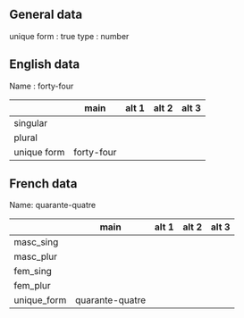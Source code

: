 ## General data

unique form : true
type : number

## English data

Name : forty-four

|             |    main    | alt 1 | alt 2 | alt 3 |
| :---------- | :--------: | :---: | :---: | ----- |
| singular    |            |       |       |       |
| plural      |            |       |       |       |
| unique form | forty-four |       |       |       |

## French data

Name: quarante-quatre

|             |      main       | alt 1 | alt 2 | alt 3 |
| :---------- | :-------------: | :---: | :---: | :---: |
| masc_sing   |                 |       |       |       |
| masc_plur   |                 |       |       |       |
| fem_sing    |                 |       |       |       |
| fem_plur    |                 |       |       |       |
| unique_form | quarante-quatre |       |       |       |


